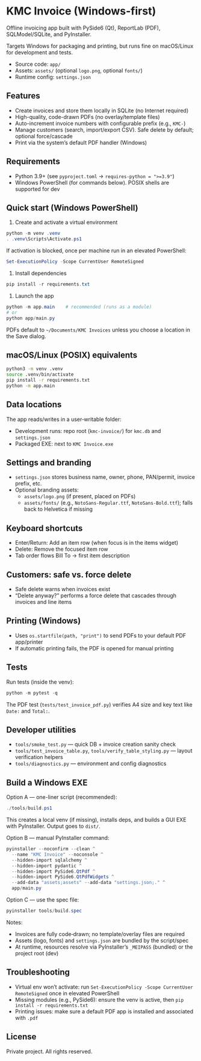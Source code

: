# KMC Invoice (Windows-first)

Offline invoicing app built with PySide6 (Qt), ReportLab (PDF), SQLModel/SQLite, and PyInstaller.

Targets Windows for packaging and printing, but runs fine on macOS/Linux for development and tests.

- Source code: `app/`
- Assets: `assets/` (optional `logo.png`, optional `fonts/`)
- Runtime config: `settings.json`

## Features

- Create invoices and store them locally in SQLite (no Internet required)
- High-quality, code-drawn PDFs (no overlay/template files)
- Auto-increment invoice numbers with configurable prefix (e.g., `KMC-`)
- Manage customers (search, import/export CSV). Safe delete by default; optional force/cascade
- Print via the system’s default PDF handler (Windows)

## Requirements

- Python 3.9+ (see `pyproject.toml` → `requires-python = ">=3.9"`)
- Windows PowerShell (for commands below). POSIX shells are supported for dev

## Quick start (Windows PowerShell)

1. Create and activate a virtual environment

```powershell
python -m venv .venv
. .venv\Scripts\Activate.ps1
```

If activation is blocked, once per machine run in an elevated PowerShell:

```powershell
Set-ExecutionPolicy -Scope CurrentUser RemoteSigned
```

1. Install dependencies

```powershell
pip install -r requirements.txt
```

1. Launch the app

```powershell
python -m app.main    # recommended (runs as a module)
# or
python app/main.py
```

PDFs default to `~/Documents/KMC Invoices` unless you choose a location in the Save dialog.

## macOS/Linux (POSIX) equivalents

```bash
python3 -m venv .venv
source .venv/bin/activate
pip install -r requirements.txt
python -m app.main
```

## Data locations

The app reads/writes in a user‑writable folder:

- Development runs: repo root (`kmc-invoice/`) for `kmc.db` and `settings.json`
- Packaged EXE: next to `KMC Invoice.exe`

## Settings and branding

- `settings.json` stores business name, owner, phone, PAN/permit, invoice prefix, etc.
- Optional branding assets:
  - `assets/logo.png` (if present, placed on PDFs)
  - `assets/fonts/` (e.g., `NotoSans-Regular.ttf`, `NotoSans-Bold.ttf`); falls back to Helvetica if missing

## Keyboard shortcuts

- Enter/Return: Add an item row (when focus is in the items widget)
- Delete: Remove the focused item row
- Tab order flows Bill To → first item description

## Customers: safe vs. force delete

- Safe delete warns when invoices exist
- “Delete anyway?” performs a force delete that cascades through invoices and line items

## Printing (Windows)

- Uses `os.startfile(path, "print")` to send PDFs to your default PDF app/printer
- If automatic printing fails, the PDF is opened for manual printing

## Tests

Run tests (inside the venv):

```powershell
python -m pytest -q
```

The PDF test (`tests/test_invoice_pdf.py`) verifies A4 size and key text like `Date:` and `Total:`.

## Developer utilities

- `tools/smoke_test.py` — quick DB + invoice creation sanity check
- `tools/test_invoice_table.py`, `tools/verify_table_styling.py` — layout verification helpers
- `tools/diagnostics.py` — environment and config diagnostics

## Build a Windows EXE

Option A — one-liner script (recommended):

```powershell
./tools/build.ps1
```

This creates a local venv (if missing), installs deps, and builds a GUI EXE with PyInstaller. Output goes to `dist/`.

Option B — manual PyInstaller command:

```powershell
pyinstaller --noconfirm --clean ^
  --name "KMC Invoice" --noconsole ^
  --hidden-import sqlalchemy ^
  --hidden-import pydantic ^
  --hidden-import PySide6.QtPdf ^
  --hidden-import PySide6.QtPdfWidgets ^
  --add-data "assets;assets" --add-data "settings.json;." ^
  app/main.py
```

Option C — use the spec file:

```powershell
pyinstaller tools/build.spec
```

Notes:

- Invoices are fully code‑drawn; no template/overlay files are required
- Assets (logo, fonts) and `settings.json` are bundled by the script/spec
- At runtime, resources resolve via PyInstaller’s `_MEIPASS` (bundled) or the project root (dev)

## Troubleshooting

- Virtual env won’t activate: run `Set-ExecutionPolicy -Scope CurrentUser RemoteSigned` once in elevated PowerShell
- Missing modules (e.g., PySide6): ensure the venv is active, then `pip install -r requirements.txt`
- Printing issues: make sure a default PDF app is installed and associated with `.pdf`

## License

Private project. All rights reserved.
